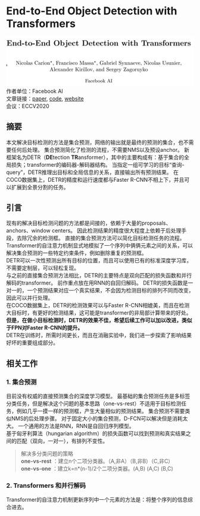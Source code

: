 # End-to-End Object Detection with Transformers
![title](images/2-1.PNG)<br>
作者单位：Facebook AI<br>
文章链接：[paper](https://arxiv.org/pdf/2005.12872v3.pdf), [code](https://github.com/facebookresearch/detr), [website](https://ai.facebook.com/blog/end-to-end-object-detection-with-transformers/)<br>
会议：ECCV2020<br>

## 摘要
本文解决目标检测的方法是集合预测，网络的输出就是最终的预测的集合，也不需要任何后处理。
集合预测简化了检测的流程，不需要NMS以及预设anchor。
新框架名为DETR（**DE**tection **TR**ansformer），其中的主要构成有：基于集合的全局损失；transformer的编码器-解码器结构。
当指定一组可学习的目标“查询-query”，DETR推理出目标和全局信息的关系，直接输出所有预测结果。
在COCO数据集上，DETR的精度和运行速度都与Faster R-CNN不相上下，并且可以扩展到全景分割的任务。

## 引言
现有的解决目标检测问题的方法都是间接的，依赖于大量的proposals、anchors、window centers。
因此检测结果的精度很大程度上依赖于后处理手段，去除冗余的检测框。
直接的集合预测方法可以简化目标检测任务的流程。<br>
Transformer的自注意力机制显式地模拟了一个序列中俩俩元素之间的关系，可以解决集合预测的一些特定约束条件，例如删除重复的预测框。<br>
DETR可以一次性预测出所有目标的位置，而且可以使用已有的标准深度学习库，不需要定制层，可以轻松复现。<br>
与之前的直接集合预测方法相比，DETR的主要特点是双向匹配的损失函数和并行解码的transformer。
前作重点放在用RNN的自回归解码。
DETR的损失函数是一对一的，一个预测结果对应一个真实结果，不会因为检测目标的排列不同而改变，因此可以并行处理。<br>
在COCO数据集上，DETR的检测效果可以与Faster R-CNN相媲美，而且在检测大目标时，有更好的检测结果，这可能是transformer的非局部计算带来的好处。
**但是，在做小目标检测时，DETR的效果不佳，希望后续工作可以加以改进，类似于FPN对Faster R-CNN的提升。** <br>
DETR在训练时，所需时间更长，而且在消融实验中，我们进一步探索了影响结果好坏的重要组成部分。

## 相关工作
### 1. 集合预测
目前没有权威的直接预测集合的深度学习模型。
最基础的集合预测任务是多标签分类任务，但是解决这个问题的基本思路（one-vs-rest）不适用于目标检测任务，例如几乎一摸一样的预测框，产生大量相似的预测结果。
集合预测不需要类似NMS的后处理步骤。
对于固定大小的集合预测，D-FCN可以解决但是消耗太大。
一个通用的方法是RNN，RNN是自回归序列模型。<br>
基于匈牙利算法（hungarian algorithm）的损失函数可以找到预测和真实结果之间的匹配（双向，一对一），有排列不变性。<br>
> 解决多分类问题的策略<br>
> **one-vs-rest** ：建立n个二项分类器。（A,非A）（B,非B）（C,非C）<br>
> **one-vs-one** ：建立k=n*(n-1)/2个二项分类器。(A,B) (A,C) (B,C)<br>
### 2. Transformers 和并行解码
Transformer的自注意力机制更新序列中一个元素的方法是：将整个序列的信息综合进去。
